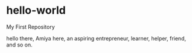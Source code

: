 # hello-world
My First Repository

hello there, Amiya here, an aspiring entrepreneur, learner, helper, friend, and so on.
